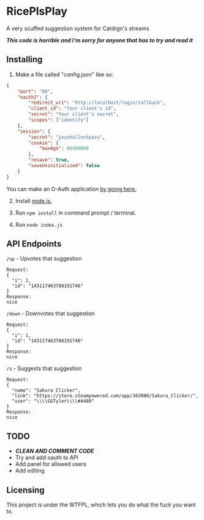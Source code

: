 # RicePlsPlay
A very scuffed suggestion system for Catdrgn's streams

**_This code is horrible and I'm sorry for anyone that has to try and read it_**

## Installing

1. Make a file called "config.json" like so:
```json
{
    "port": "80",
    "oauth2": {
        "redirect_uri": "http://localhost/login/callback", 
        "client_id": "Your client's id",
        "secret": "Your client's secret",
        "scopes": ["identify"]
    },
    "session": {
        "secret": "youshallnotpass",
        "cookie": {
            "maxAge": 86400000
        },
        "resave": true,
        "saveUninitialized": false
    }
}
```
You can make an O-Auth application [by going here.](https://discord.com/developers/applications)

2. Install [node.js.](https://nodejs.org/en/)

3. Run `npm install` in command prompt / terminal.

4. Run `node index.js`

## API Endpoints

`/up` - Upvotes that suggestion
```
Request:
{
  "i": 1,
  "id": "143117463788191746"
}
Response:
nice
```
`/down` - Downvotes that suggestion
```
Request:
{
  "i": 1,
  "id": "143117463788191746"
}
Response:
nice
```
`/s` - Suggests that suggestion
```
Request:
{
  "name": "Sakura Clicker",
  "link": "https://store.steampowered.com/app/383080/Sakura_Clicker/",
  "user": "\\\\GGTyler\\\\#4480"
}
Response:
nice
```

## TODO
* **_CLEAN AND COMMENT CODE_**
* Try and add oauth to API
* Add panel for allowed users
* Add editing

## Licensing
This project is under the WTFPL, which lets you do what the fuck you want to.